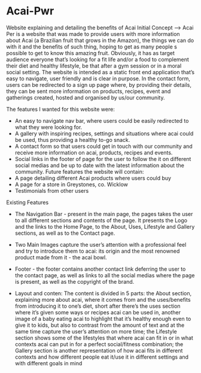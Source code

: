 # Acai-Pwr
Website explaining and detailing the benefits of Acai
Initial Concept
—> Acai Per is a website that was made to provide users with more information about Acai (a Brazilian fruit that grows in the Amazon), the things we can do with it and the benefits of such thing, hoping to get as many people s possible to get to know this amazing fruit. Obviously, it has as target audience everyone that’s looking for a fit life and/or a food to complement their diet and healthy lifestyle, be that after a gym session or in a moral social setting. 
 The website is intended as a static front end application that’s easy to navigate, user friendly and is clear in purpose. In the contact form, users can be redirected to a sign up page where, by providing their details, they can be sent more information on products, recipes, event and gatherings created, hosted and organised by us/our community.

The features I wanted for this website were:
- An easy to navigate nav bar, where users could be easily redirected to what they were looking for.
- A gallery with inspiring recipes, settings and situations where acai could be used, thus providing a healthy to-go snack.
- A contact form so that users could get in touch with our community and receive more information on acai, products, recipes and events.
- Social links in the footer of page for the user to follow the it on different social medias and be up to date with the latest information about the community. 
Future features the website will contain:
- A page detailing different Acai products where users could buy
- A page for a store in Greystones, co. Wicklow
- Testimonials from other users

Existing Features
 - The Navigation Bar - present in the main page, the pages takes the user to all different sections and contents of the page. It presents the Logo and the links to the Home Page, to the About, Uses, Lifestyle and Gallery sections, as well as to the Contact page.
- Two Main Images capture the user’s attention with a professional feel and  try to introduce them to acai: its origin and the most renowned product made from it - the acai bowl.

- Footer - the footer contains another contact link deferring the user to the contact page, as well as links to all the social medias where the page is present, as well as the copyright of the brand.
- Layout and conten: The content is divided in 5 parts: the About section, explaining more about acai, where it comes from and the uses/benefits from introducing it to one’s diet, short after there’s the uses section where it’s given some ways or recipes acai can be used  in, another image of a baby eating acai to highlight that it’s healthy enough even to give it to kids, but also to contrast from the amount of text and at the same time capture the user’s attention on more time; the Lifestyle section shows some of the lifestyles that where acai can fit in or in what contexts acai can put in for a perfect social/fitness combination; the Gallery section is another representation of how acai fits in different contexts and how different people eat it/use it in different settings and with different goals in mind